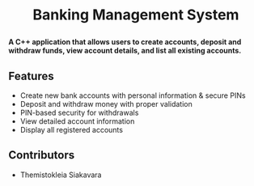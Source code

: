 # <p align="center"> **Banking Management System**</p>

#### **A C++ application that allows users to create accounts, deposit and withdraw funds, view account details, and list all existing accounts.**

## **Features**
- Create new bank accounts with personal information & secure PINs
- Deposit and withdraw money with proper validation
- PIN-based security for withdrawals
- View detailed account information
- Display all registered accounts

## **Contributors**
- Themistokleia Siakavara
